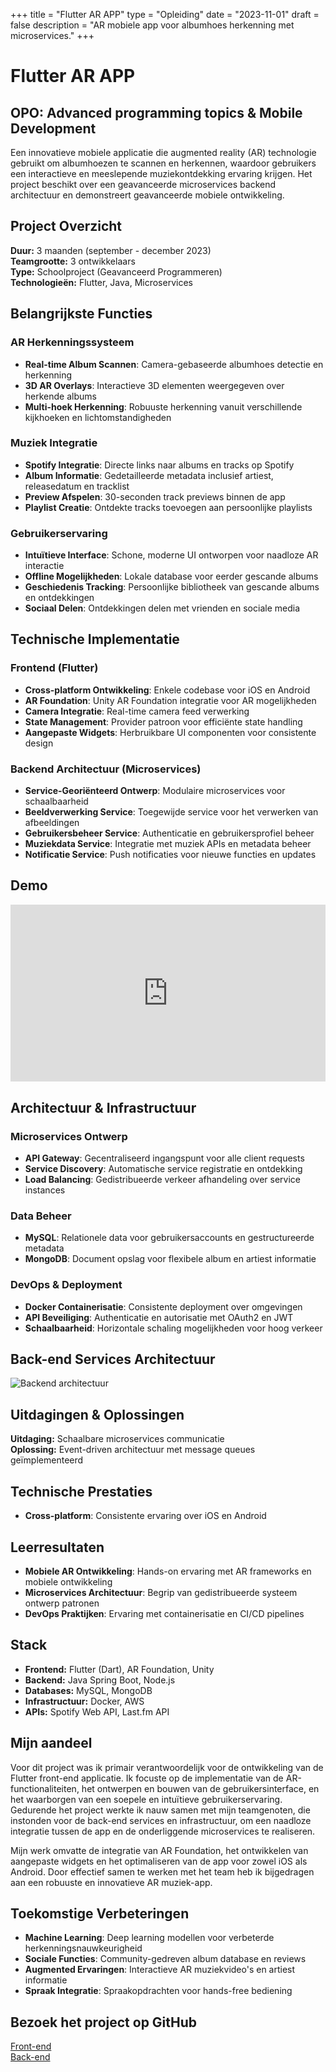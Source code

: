 +++
title = "Flutter AR APP"
type = "Opleiding"
date = "2023-11-01"
draft = false
description = "AR mobiele app voor albumhoes herkenning met microservices."
+++

# Flutter AR APP
## OPO: Advanced programming topics & Mobile Development

Een innovatieve mobiele applicatie die augmented reality (AR) technologie gebruikt om albumhoezen te scannen en herkennen, waardoor gebruikers een interactieve en meeslepende muziekontdekking ervaring krijgen. Het project beschikt over een geavanceerde microservices backend architectuur en demonstreert geavanceerde mobiele ontwikkeling.

## Project Overzicht

**Duur:** 3 maanden (september - december 2023)  
**Teamgrootte:** 3 ontwikkelaars  
**Type:** Schoolproject (Geavanceerd Programmeren)  
**Technologieën:** Flutter, Java, Microservices

## Belangrijkste Functies

### AR Herkenningssysteem
- **Real-time Album Scannen**: Camera-gebaseerde albumhoes detectie en herkenning
- **3D AR Overlays**: Interactieve 3D elementen weergegeven over herkende albums
- **Multi-hoek Herkenning**: Robuuste herkenning vanuit verschillende kijkhoeken en lichtomstandigheden

### Muziek Integratie
- **Spotify Integratie**: Directe links naar albums en tracks op Spotify
- **Album Informatie**: Gedetailleerde metadata inclusief artiest, releasedatum en tracklist
- **Preview Afspelen**: 30-seconden track previews binnen de app
- **Playlist Creatie**: Ontdekte tracks toevoegen aan persoonlijke playlists

### Gebruikerservaring
- **Intuïtieve Interface**: Schone, moderne UI ontworpen voor naadloze AR interactie
- **Offline Mogelijkheden**: Lokale database voor eerder gescande albums
- **Geschiedenis Tracking**: Persoonlijke bibliotheek van gescande albums en ontdekkingen
- **Sociaal Delen**: Ontdekkingen delen met vrienden en sociale media

## Technische Implementatie

### Frontend (Flutter)
- **Cross-platform Ontwikkeling**: Enkele codebase voor iOS en Android
- **AR Foundation**: Unity AR Foundation integratie voor AR mogelijkheden
- **Camera Integratie**: Real-time camera feed verwerking
- **State Management**: Provider patroon voor efficiënte state handling
- **Aangepaste Widgets**: Herbruikbare UI componenten voor consistente design

### Backend Architectuur (Microservices)
- **Service-Georiënteerd Ontwerp**: Modulaire microservices voor schaalbaarheid
- **Beeldverwerking Service**: Toegewijde service voor het verwerken van afbeeldingen
- **Gebruikersbeheer Service**: Authenticatie en gebruikersprofiel beheer
- **Muziekdata Service**: Integratie met muziek APIs en metadata beheer
- **Notificatie Service**: Push notificaties voor nieuwe functies en updates


## Demo

<div style="position: relative; padding-bottom: 56.25%; height: 0; overflow: hidden; max-width: 100%; background: #000;">
    <iframe 
        src="https://www.youtube.com/embed/_TtoYqGPrBk" 
        title="Flutter AR App Demo" 
        frameborder="0" 
        allow="accelerometer; autoplay; clipboard-write; encrypted-media; gyroscope; picture-in-picture; web-share" 
        referrerpolicy="strict-origin-when-cross-origin" 
        allowfullscreen 
        style="position: absolute; top: 0; left: 0; width: 100%; height: 100%;">
    </iframe>
</div>

## Architectuur & Infrastructuur

### Microservices Ontwerp
- **API Gateway**: Gecentraliseerd ingangspunt voor alle client requests
- **Service Discovery**: Automatische service registratie en ontdekking
- **Load Balancing**: Gedistribueerde verkeer afhandeling over service instances

### Data Beheer
- **MySQL**: Relationele data voor gebruikersaccounts en gestructureerde metadata
- **MongoDB**: Document opslag voor flexibele album en artiest informatie

### DevOps & Deployment
- **Docker Containerisatie**: Consistente deployment over omgevingen
- **API Beveiliging**: Authenticatie en autorisatie met OAuth2 en JWT
- **Schaalbaarheid**: Horizontale schaling mogelijkheden voor hoog verkeer

## Back-end Services Architectuur
![Backend architectuur](/photos/backend_arapp.jpg)

## Uitdagingen & Oplossingen

**Uitdaging:** Schaalbare microservices communicatie  
**Oplossing:** Event-driven architectuur met message queues geïmplementeerd

## Technische Prestaties

- **Cross-platform**: Consistente ervaring over iOS en Android

## Leerresultaten

- **Mobiele AR Ontwikkeling**: Hands-on ervaring met AR frameworks en mobiele ontwikkeling
- **Microservices Architectuur**: Begrip van gedistribueerde systeem ontwerp patronen
- **DevOps Praktijken**: Ervaring met containerisatie en CI/CD pipelines

## Stack
- **Frontend:** Flutter (Dart), AR Foundation, Unity
- **Backend:** Java Spring Boot, Node.js
- **Databases:** MySQL, MongoDB
- **Infrastructuur:** Docker, AWS
- **APIs:** Spotify Web API, Last.fm API

## Mijn aandeel

Voor dit project was ik primair verantwoordelijk voor de ontwikkeling van de Flutter front-end applicatie. Ik focuste op de implementatie van de AR-functionaliteiten, het ontwerpen en bouwen van de gebruikersinterface, en het waarborgen van een soepele en intuïtieve gebruikerservaring. Gedurende het project werkte ik nauw samen met mijn teamgenoten, die instonden voor de back-end services en infrastructuur, om een naadloze integratie tussen de app en de onderliggende microservices te realiseren.

Mijn werk omvatte de integratie van AR Foundation, het ontwikkelen van aangepaste widgets en het optimaliseren van de app voor zowel iOS als Android. Door effectief samen te werken met het team heb ik bijgedragen aan een robuuste en innovatieve AR muziek-app.

## Toekomstige Verbeteringen

- **Machine Learning**: Deep learning modellen voor verbeterde herkenningsnauwkeurigheid
- **Sociale Functies**: Community-gedreven album database en reviews
- **Augmented Ervaringen**: Interactieve AR muziekvideo's en artiest informatie
- **Spraak Integratie**: Spraakopdrachten voor hands-free bediening

## Bezoek het project op GitHub
[Front-end](https://github.com/r0831281/APFront)  
[Back-end](https://github.com/maartenwilloque/APBack)
